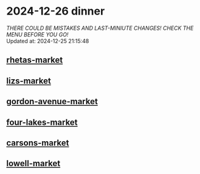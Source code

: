 # 2024-12-26 dinner  
*THERE COULD BE MISTAKES AND LAST-MINIUTE CHANGES! CHECK THE MENU BEFORE YOU GO!*  
Updated at: 2024-12-25 21:15:48  
## [rhetas-market](https://wisc-housingdining.nutrislice.com/menu/rhetas-market/dinner/2024-12-26)  
## [lizs-market](https://wisc-housingdining.nutrislice.com/menu/lizs-market/dinner/2024-12-26)  
## [gordon-avenue-market](https://wisc-housingdining.nutrislice.com/menu/gordon-avenue-market/dinner/2024-12-26)  
## [four-lakes-market](https://wisc-housingdining.nutrislice.com/menu/four-lakes-market/dinner/2024-12-26)  
## [carsons-market](https://wisc-housingdining.nutrislice.com/menu/carsons-market/dinner/2024-12-26)  
## [lowell-market](https://wisc-housingdining.nutrislice.com/menu/lowell-market/dinner/2024-12-26)  
  
